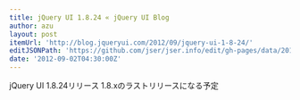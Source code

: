 ```yaml
---
title: jQuery UI 1.8.24 « jQuery UI Blog
author: azu
layout: post
itemUrl: 'http://blog.jqueryui.com/2012/09/jquery-ui-1-8-24/'
editJSONPath: 'https://github.com/jser/jser.info/edit/gh-pages/data/2012/09/index.json'
date: '2012-09-02T04:30:00Z'
---
```

jQuery UI 1.8.24リリース
1.8.xのラストリリースになる予定
